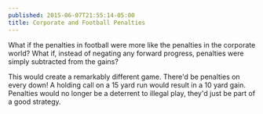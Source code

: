 ```yaml
---
published: 2015-06-07T21:55:14-05:00
title: Corporate and Football Penalties
---
```

What if the penalties in football were more like the penalties in the corporate world? What if, instead of negating any forward progress, penalties were simply subtracted from the gains?

This would create a remarkably different game. There'd be penalties on every down! A holding call on a 15 yard run would result in a 10 yard gain. Penalties would no longer be a deterrent to illegal play, they'd just be part of a good strategy.